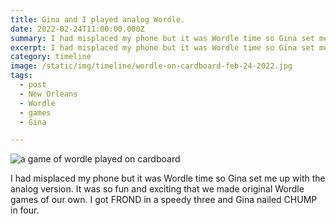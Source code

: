 ```yaml
---
title: Gina and I played analog Wordle.
date: 2022-02-24T11:00:00.000Z
summary: I had misplaced my phone but it was Wordle time so Gina set me up with the analog version. 
excerpt: I had misplaced my phone but it was Wordle time so Gina set me up with the analog version. 
category: timeline
image: /static/img/timeline/wordle-on-cardboard-feb-24-2022.jpg
tags:
  - post 
  - New Orleans
  - Wordle
  - games
  - Gina

---
```


![a game of wordle played on cardboard](/static/img/timeline/wordle-on-cardboard-feb-24-2022.jpg)

I had misplaced my phone but it was Wordle time so Gina set me up with the analog version. It was so fun and exciting that we made original Wordle games of our own. I got FROND in a speedy three and Gina nailed CHUMP in four.